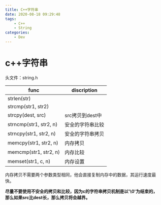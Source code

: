 ```yaml
---
title: C++字符串
date: 2020-08-18 09:29:48
tags:
    - C++
    - String
categories:
    - Dev
---
```

# c++字符串

头文件：string.h

| func                   | discription      |
| ---------------------- | ---------------- |
| strlen(str)            |                  |
| strcmp(str1, str2)     |                  |
| strcpy(dest, src)      | src拷贝到dest中  |
| strncmp(str1, str2, n) | 安全的字符串比较 |
| strncpy(str1, str2, n) | 安全的字符串拷贝 |
| memcpy(str1, str2, n)  | 内存拷贝         |
| memcmp(str1, str2, n)  | 内存比较         |
| memset(str1, c, n)     | 内存设置         |

内存拷贝不需要两个参数类型相同，他会直接复制内存中的数据，其运行速度最快。

**尽量不要使用不安全的拷贝和比较，因为c的字符串拷贝机制是以'\0'为结束的，那么如果src比dest长，那么拷贝将会越界。**
